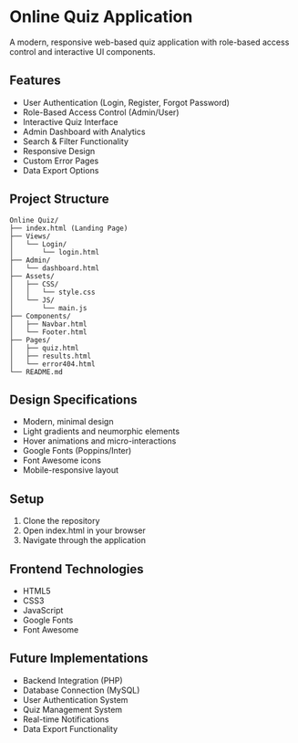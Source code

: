 # Online Quiz Application

A modern, responsive web-based quiz application with role-based access control and interactive UI components.

## Features

- User Authentication (Login, Register, Forgot Password)
- Role-Based Access Control (Admin/User)
- Interactive Quiz Interface
- Admin Dashboard with Analytics
- Search & Filter Functionality
- Responsive Design
- Custom Error Pages
- Data Export Options

## Project Structure

```
Online Quiz/
├── index.html (Landing Page)
├── Views/
│   └── Login/
│       └── login.html
├── Admin/
│   └── dashboard.html
├── Assets/
│   ├── CSS/
│   │   └── style.css
│   └── JS/
│       └── main.js
├── Components/
│   ├── Navbar.html
│   └── Footer.html
├── Pages/
│   ├── quiz.html
│   ├── results.html
│   └── error404.html
└── README.md
```

## Design Specifications

- Modern, minimal design
- Light gradients and neumorphic elements
- Hover animations and micro-interactions
- Google Fonts (Poppins/Inter)
- Font Awesome icons
- Mobile-responsive layout

## Setup

1. Clone the repository
2. Open index.html in your browser
3. Navigate through the application

## Frontend Technologies

- HTML5
- CSS3
- JavaScript
- Google Fonts
- Font Awesome

## Future Implementations

- Backend Integration (PHP)
- Database Connection (MySQL)
- User Authentication System
- Quiz Management System
- Real-time Notifications
- Data Export Functionality